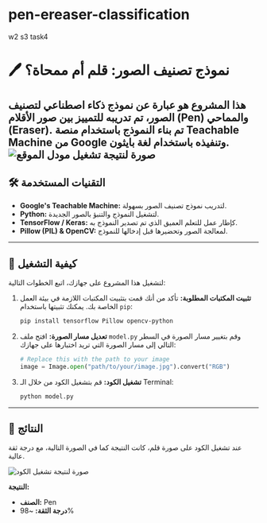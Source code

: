 # pen-ereaser-classification
w2 s3 task4

# 🖊️ نموذج تصنيف الصور: قلم أم ممحاة؟

هذا المشروع هو عبارة عن نموذج ذكاء اصطناعي لتصنيف الصور، تم تدريبه للتمييز بين صور **الأقلام (Pen)** و**المماحي (Eraser)**. تم بناء النموذج باستخدام منصة Teachable Machine من Google وتنفيذه باستخدام لغة بايثون.
![صورة لنتيجة تشغيل مودل الموقع](1000265782.jpg)
---

## 🛠️ التقنيات المستخدمة

* **Google's Teachable Machine:** لتدريب نموذج تصنيف الصور بسهولة.
* **Python:** لتشغيل النموذج والتنبؤ بالصور الجديدة.
* **TensorFlow / Keras:** كإطار عمل للتعلم العميق الذي تم تصدير النموذج به.
* **Pillow (PIL) & OpenCV:** لمعالجة الصور وتحضيرها قبل إدخالها للنموذج.

---

## 🚀 كيفية التشغيل

لتشغيل هذا المشروع على جهازك، اتبع الخطوات التالية:

1.  **تثبيت المكتبات المطلوبة:**
    تأكد من أنك قمت بتثبيت المكتبات اللازمة في بيئة العمل الخاصة بك. يمكنك تثبيتها باستخدام `pip`:
    ```bash
    pip install tensorflow Pillow opencv-python
    ```

2.  **تعديل مسار الصورة:**
    افتح ملف `model.py` وقم بتغيير مسار الصورة في السطر التالي إلى مسار الصورة التي تريد اختبارها على جهازك:
    ```python
    # Replace this with the path to your image
    image = Image.open("path/to/your/image.jpg").convert("RGB")
    ```

3.  **تشغيل الكود:**
    قم بتشغيل الكود من خلال الـ Terminal:
    ```bash
    python model.py
    ```

---

## 🎯 النتائج

عند تشغيل الكود على صورة قلم، كانت النتيجة كما في الصورة التالية، مع درجة ثقة عالية.

![صورة لنتيجة تشغيل الكود](1000265782.jpg)

**النتيجة:**
* **الصنف:** Pen
* **درجة الثقة:** ~98%

